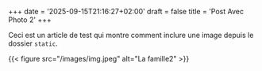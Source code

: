 +++
date = '2025-09-15T21:16:27+02:00'
draft = false
title = 'Post Avec Photo 2'
+++

Ceci est un article de test qui montre comment inclure une image depuis le dossier `static`.

{{< figure src="/images/img.jpeg" alt="La famille2" >}}
